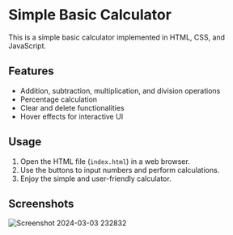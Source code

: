 # Simple Basic Calculator

This is a simple basic calculator implemented in HTML, CSS, and JavaScript.

## Features

- Addition, subtraction, multiplication, and division operations
- Percentage calculation
- Clear and delete functionalities
- Hover effects for interactive UI

## Usage

1. Open the HTML file (`index.html`) in a web browser.
2. Use the buttons to input numbers and perform calculations.
3. Enjoy the simple and user-friendly calculator.

## Screenshots

![Screenshot 2024-03-03 232832](https://github.com/Saicharan5111/calculator_javascript/assets/106880874/798b6e5d-2860-4406-baca-854e07969ba0)

